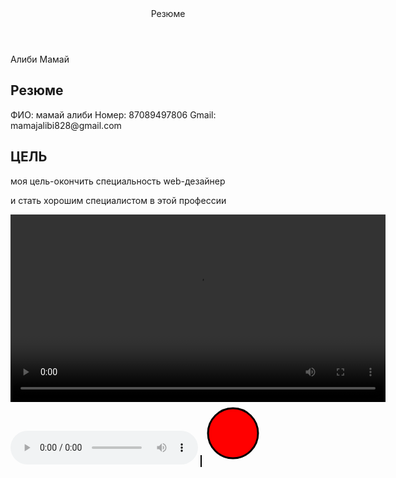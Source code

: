 <!DOCTYPE html>
<html lang="en">
<head>
   <meta charset="UTF-8">
   <meta name="viewport" content="width=device-width, initial-scale=1.0">
   <title>Резюме</title>
</head>
<body>
<header>Резюме</header>
<footer>Алиби Мамай</footer>
<section>
  <h2>Резюме</h2>
  <p>ФИО: мамай алиби
   Номер: 87089497806
  Gmail: mamajalibi828@gmail.com</p>
</section>
<article>
  <h2>ЦЕЛЬ</h2>
  <p>моя цель-окончить специальность web-дезайнер</p>
  <p>и стать хорошим специалистом в этой профессии</p>
</article>
<video width="600" controls>
  <source src="https://youtu.be/-zksrfq4waA?si=q72lEVhG405UR17R" type="https://youtu.be/-zksrfq4waA?si=q72lEVhG405UR17R">
</video>
 <audio controls>
       <li><a href="https://zvukogram.com/zvuk/32028/" target="_blank">Music</a></li>
    </audio>
    <canvas id="myCanvas" width="200" height="100" style="border:1px solid #000000;"></canvas>
    <svg width="100" height="100">
        <circle cx="50" cy="50" r="40" stroke="black" stroke-width="3" fill="red" />
    </svg>
</body>
</html>
